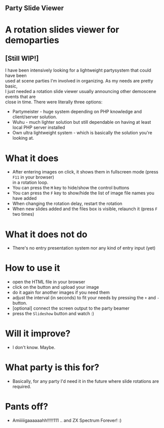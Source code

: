 ## Party Slide Viewer
# A rotation slides viewer for demoparties

## [Still WIP!]

I have been intensively looking for a lightweight partysystem that could have been  
used at scene parties I'm involved in organizing. As my needs are pretty basic,  
I just needed a rotation slide viewer usually announcing other demoscene events that are  
close in time. There were literally three options:

- Partymeister - huge system depending on PHP knowledge and client/server solution.
- Wuhu - much lighter solution but still dependable on having at least local PHP server installed
- Own ultra lightweight system - which is basically the solution you're looking at. 

# What it does
- After entering images on click, it shows them in fullscreen mode (press ``F11`` in your browser)  
in a rotation loop.
- You can press the ``M`` key to hide/show the control buttons
- You can press the ``F`` key to show/hide the list of image file names you have added
- When changing the rotation delay, restart the rotation
- When new slides added and the files box is visible, relaunch it (press ``F`` two times)

# What it does not do
- There's no entry presentation system nor any kind of entry input (yet)

# How to use it
- open the HTML file in your browser
- click on the button and upload your image
- do it again for another images if you need them
- adjust the interval (in seconds) to fit your needs by pressing the ``+`` and ``-`` button.
- [optional] connect the screen output to the party beamer
- press the ``Slideshow`` button and watch :)

# Will it improve?
- I don't know. Maybe.

# What party is this for?
- Basically, for any party I'd need it in the future where slide rotations are required.

# Pants off?
- Amiiiiigaaaaaahh!!!!!111 .. and ZX Spectrum Forever! :)
